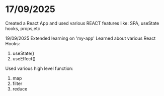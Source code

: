 # 17/09/2025
Created a React App and used various REACT features like:
SPA, useState hooks, props,etc

19/09/2025
Extended learning on 'my-app'
Learned about various React Hooks:
1. useState()
2. useEffect()

Used various high level function:
1. map
2. filter
3. reduce 